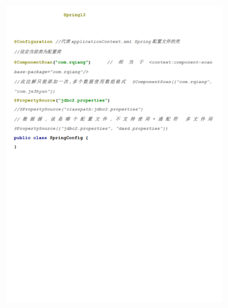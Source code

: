![Spring 学习文档_1](https://github.com/Ncsf7101/springStudy/blob/master/Spring%20%E5%AD%A6%E4%B9%A0%E6%96%87%E6%A1%A3_1.png)
